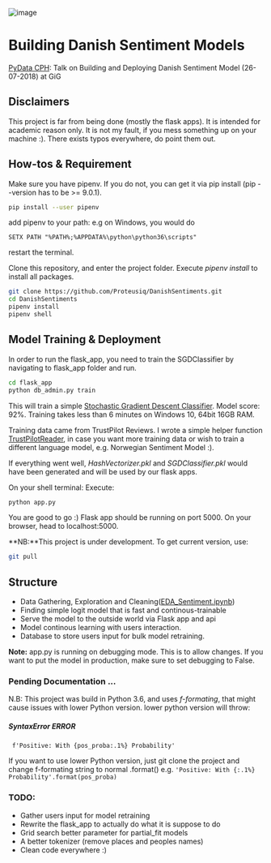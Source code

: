 ![image](https://user-images.githubusercontent.com/14926709/43322711-be0344a6-91af-11e8-83ca-2aa47ab5700f.png)

# Building Danish Sentiment Models
[PyData CPH](https://www.meetup.com/PyData-Copenhagen/): Talk on Building and Deploying Danish Sentiment Model (26-07-2018) at GiG

## Disclaimers
This project is far from being done (mostly the flask apps). It is intended for academic reason only. It is not my fault, if you mess something up on your machine :). There exists typos everywhere, do point them out.

## How-tos & Requirement

Make sure you have pipenv. If you do not, you can get it via pip install (pip --version has to be >= 9.0.1).
```bash
pip install --user pipenv
```
add pipenv to your path: e.g on Windows, you would do
```
SETX PATH "%PATH%;%APPDATA%\python\python36\scripts"
```
restart the terminal. 

Clone this repository, and enter the project folder. Execute _pipenv install_ to install all packages.

``` bash
git clone https://github.com/Proteusiq/DanishSentiments.git
cd DanishSentiments
pipenv install
pipenv shell

```

## Model Training & Deployment
In order to run the flask_app, you need to train the SGDClassifier by navigating to flask_app folder and run.
```bash
cd flask_app
python db_admin.py train
```
This will train a simple [Stochastic Gradient Descent Classifier](http://scikit-learn.org/stable/modules/sgd.html#classification). Model score: 92%. Training takes less than 6 minutes on Windows 10, 64bit 16GB RAM.
 

Training data came from TrustPilot Reviews. I wrote a simple helper function [TrustPilotReader](https://github.com/Proteusiq/TrustPilotReader), in case you want more training data or wish to train a different language model, e.g. Norwegian Sentiment Model :).


If everything went well, _HashVectorizer.pkl_ and _SGDClassifier.pkl_ would have been generated and will be used by our flask apps.

On your shell terminal: Execute:

```bash
python app.py
```

You are good to go :) Flask app should be running on port 5000. On your browser, head to localhost:5000.

**NB:**This project is under development. To get current version, use:

```bash
git pull
```

## Structure
- Data Gathering, Exploration and Cleaning([EDA_Sentiment.ipynb](./notebooks/EDA_Sentiment.ipynb))
- Finding simple logit model that is fast and continous-trainable
- Serve the model to the outside world via Flask app and api
- Model continous learning with users interaction.
- Database to store users input for bulk model retraining.

**Note:** app.py is running on debugging mode. This is to allow changes. If you want to put the model in production, make sure to set debugging to False.

### Pending Documentation ...

N.B: This project was build in Python 3.6, and uses _f-formating_, that might cause issues with lower Python version. lower python version will throw:

##### SyntaxError ERROR
``` f'Positive: With {pos_proba:.1%} Probability'```
 
If you want to use lower Python version, just git clone the project and change f-formating string to normal
.format() e.g.
```'Positive: With {:.1%} Probability'.format(pos_proba)```

### TODO:
- Gather users input for model retraining
- Rewrite the flask_app to actually do what it is suppose to do
- Grid search better parameter for partial_fit models
- A better tokenizer (remove places and peoples names)
- Clean code everywhere :)
